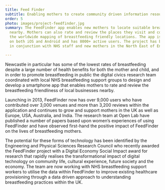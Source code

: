 ```yaml
---
title: Feed Finder
subtitle: Enabling mothers to create community driven information resource around breastfeeding in public.
order: 5
photo: images/project-feedfinder.jpg
summary: The FeedFinder app enables new mothers to locate suitable breastfeeding locations
  nearby. Mothers can also rate and review the places they visit and contribute to
  the worldwide mapping of breastfeeding friendly locations. The app is available
  on both iOS and Android and has 8000+ active users. The project has been developed
  in conjunction with NHS staff and new mothers in the North East of England.

---
```

Newcastle in particular has some of the lowest rates of breastfeeding despite a large number of health benefits for both the mother and child, and in order to promote breastfeeding in public the digital civics research team coordinated with local NHS breastfeeding support groups to design and develop a smartphone app that enables mothers to rate and review the breastfeeding friendliness of local businesses nearby.

Launching in 2013, FeedFinder now has over 9,000 users who have contributed over 3,000 venues and more than 3,200 reviews within the application and continues to grow and support mothers in the UK as well as Europe, USA, Australia, and India. The research team at Open Lab have published a number of papers based upon women’s experiences of using FeedFinder and have observed first-hand the positive impact of FeedFinder on the lives of breastfeeding mothers.

The potential for these forms of technology has been identified by the Engineering and Physical Sciences Research Council who recently awarded the FeedFinder project with a Digital Economy Social Impact award for research that rapidly realises the transformational impact of digital technology on community life, cultural experience, future society and the economy. The team are now working with NHS breastfeeding support workers to utilise the data within FeedFinder to improve existing healthcare provisioning through a data driven approach to understanding breastfeeding practices within the UK.